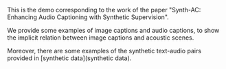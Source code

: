This is the demo corresponding to the work of the paper "Synth-AC: Enhancing Audio Captioning with Synthetic Supervision".

We provide some examples of image captions and audio captions, to show the implicit relation between image captions and acoustic scenes.

Moreover, there are some examples of the synthetic text-audio pairs provided in [synthetic data](synthetic data).  

